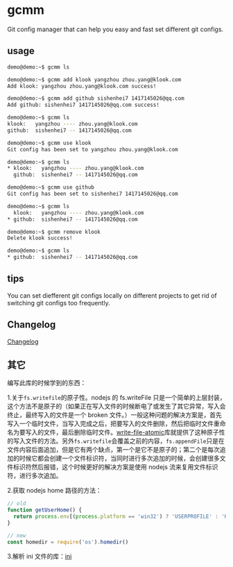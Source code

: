 # gcmm

Git config manager that can help you easy and fast set different git configs.

## usage

```bash
demo@demo:~$ gcmm ls

demo@demo:~$ gcmm add klook yangzhou zhou.yang@klook.com
Add klook: yangzhou zhou.yang@klook.com success!

demo@demo:~$ gcmm add github sishenhei7 1417145026@qq.com
Add github: sishenhei7 1417145026@qq.com success!

demo@demo:~$ gcmm ls
klook:   yangzhou ---- zhou.yang@klook.com
github:  sishenhei7 -- 1417145026@qq.com

demo@demo:~$ gcmm use klook
Git config has been set to yangzhou zhou.yang@klook.com

demo@demo:~$ gcmm ls
* klook:   yangzhou ---- zhou.yang@klook.com
  github:  sishenhei7 -- 1417145026@qq.com

demo@demo:~$ gcmm use github
Git config has been set to sishenhei7 1417145026@qq.com

demo@demo:~$ gcmm ls
  klook:   yangzhou ---- zhou.yang@klook.com
* github:  sishenhei7 -- 1417145026@qq.com

demo@demo:~$ gcmm remove klook
Delete klook success!

demo@demo:~$ gcmm ls
* github:  sishenhei7 -- 1417145026@qq.com
```

## tips

You can set diefferent git configs locally on different projects to get rid of switching git configs too frequently.

## Changelog

[Changelog](./CHANGELOG.md)

## 其它

编写此库的时候学到的东西：

1.关于```fs.writefile```的原子性。nodejs 的 fs.writeFile 只是一个简单的上层封装，这个方法不是原子的（如果正在写入文件的时候断电了或发生了其它异常，写入会终止，最终写入的文件是一个 broken 文件。）一般这种问题的解决方案是，首先写入一个临时文件，当写入完成之后，把要写入的文件删除，然后把临时文件重命名为要写入的文件，最后删除临时文件。[write-file-atomic](https://www.npmjs.com/package/write-file-atomic)库就提供了这种原子性的写入文件的方法。另外```fs.writefile```会覆盖之前的内容，```fs.appendFile```只是在文件内容后面追加，但是它有两个缺点，第一个是它不是原子的；第二个是每次追加的时候它都会创建一个文件标识符，当同时进行多次追加的时候，会创建很多文件标识符然后报错，这个时候更好的解决方案是使用 nodejs 流来复用文件标识符，进行多次追加。

2.获取 nodejs home 路径的方法：

```js
// old
function getUserHome() {
  return process.env[(process.platform == 'win32') ? 'USERPROFILE' : 'HOME'];
}

// new
const homedir = require('os').homedir()
```

3.解析 ini 文件的库：[ini](https://www.npmjs.com/package/ini)
